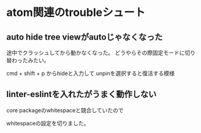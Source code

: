 # atom関連のtroubleシュート

## auto hide tree viewがautoじゃなくなった
途中でクラッシュしてから動かなくなった。
どうやらその際固定モードに切り替わったみたい。

cmd + shift + p
からhideと入力して
unpinを選択すると復活する模様

## linter-eslintを入れたがうまく動作しない
core packageのwhitespaceと競合していたので

whitespaceの設定を切りました。